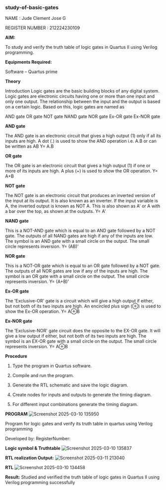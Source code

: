 ### study-of-basic-gates
NAME : Jude Clement Jose G

REGISTER NUMBER : 212224230109

**AIM:** 

To study and verify the truth table of logic gates in Quartus II using Verilog programming.

**Equipments Required:**

Software – Quartus prime 

**Theory**

Introduction Logic gates are the basic building blocks of any digital system. Logic gates are electronic circuits having one or more than one input and only one output. The relationship between the input and the output is based on a certain logic. Based on this, logic gates are named as

AND gate OR gate NOT gate NAND gate NOR gate Ex-OR gate Ex-NOR gate

**AND gate**

The AND gate is an electronic circuit that gives a high output (1) only if all its inputs are high. A dot (.) is used to show the AND operation i.e. A.B or can be written as AB
Y= A.B

**OR gate** 

The OR gate is an electronic circuit that gives a high output (1) if one or more of its inputs are high. A plus (+) is used to show the OR operation.
Y= A+B

**NOT gate**

The NOT gate is an electronic circuit that produces an inverted version of the input at its output. It is also known as an inverter. If the input variable is A, the inverted output is known as NOT A. This is also shown as A' or A with a bar over the top, as shown at the outputs.
Y= A'

**NAND gate**

This is a NOT-AND gate which is equal to an AND gate followed by a NOT gate. The outputs of all NAND gates are high if any of the inputs are low. The symbol is an AND gate with a small circle on the output. The small circle represents inversion.
Y= (AB)’

**NOR gate**

This is a NOT-OR gate which is equal to an OR gate followed by a NOT gate. The outputs of all NOR gates are low if any of the inputs are high. The symbol is an OR gate with a small circle on the output. The small circle represents inversion.
Y= (A+B)’

**Ex-OR gate**

The 'Exclusive-OR' gate is a circuit which will give a high output if either, but not both of its two inputs are high. An encircled plus sign (⊕) is used to show the Ex-OR operation.
Y= A⊕B

**Ex-NOR gate**

The 'Exclusive-NOR' gate circuit does the opposite to the EX-OR gate. It will give a low output if either, but not both of its two inputs are high. The symbol is an EX-OR gate with a small circle on the output. The small circle represents inversion.
Y= A⊕B

**Procedure** 

1.	Type the program in Quartus software.

2.	Compile and run the program.

3.	Generate the RTL schematic and save the logic diagram.

4.	Create nodes for inputs and outputs to generate the timing diagram.

5.	For different input combinations generate the timing diagram.


**PROGRAM**
![Screenshot 2025-03-10 135950](https://github.com/user-attachments/assets/b3969193-7e4a-4939-97df-0b12c14553c3)

Program for logic gates and verify its truth table in quartus using Verilog programming

 Developed by: RegisterNumber: 
 
**Logic symbol & Truthtable**
![Screenshot 2025-03-10 135837](https://github.com/user-attachments/assets/68d347ef-ac08-41ac-bfa4-6514b51b6f2a)

**RTL realization Output:** 
![Screenshot 2025-03-11 213040](https://github.com/user-attachments/assets/e85cb41a-8ff1-480d-b104-9b21c8d9ee07)

**RTL**
![Screenshot 2025-03-10 134458](https://github.com/user-attachments/assets/78eba132-e0e6-4489-af12-61f45c258715)

**Result:**
Studied and verified the truth table of logic gates in Quartus II using Verilog programming successfully
